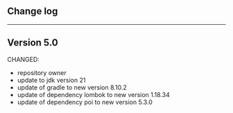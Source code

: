 ## Change log
----------------------

Version 5.0
-------------

CHANGED:

- repository owner
- update to jdk version 21
- update of gradle to new version 8.10.2
- update of dependency lombok to new version 1.18.34
- update of dependency poi to new version 5.3.0
